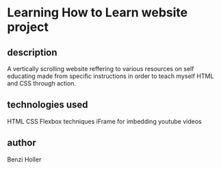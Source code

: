 # Learning How to Learn website project

## description

A vertically scrolling website reffering to various resources on self educating made from specific instructions in order to teach myself HTML and CSS through action.

## technologies used

HTML
CSS
Flexbox techniques
iFrame for imbedding youtube videos

## author

Benzi Holler
